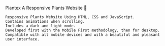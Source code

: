 Plantex
A Responsive Plants Website 🎍

    Responsive Plants Website Using HTML, CSS and JavaScript.
    Contains animations when scrolling.
    Includes a dark and light mode.
    Developed first with the Mobile First methodology, then for desktop.
    Compatible with all mobile devices and with a beautiful and pleasant user interface.
